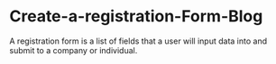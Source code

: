 # Create-a-registration-Form-Blog
A registration form is a list of fields that a user will input data into and submit to a company or individual.
